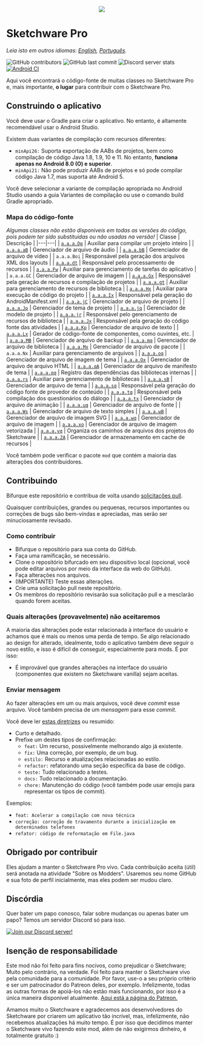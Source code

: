 <p align="center">
     <img src="assets/Sketchware-Pro.png" />
</p>

# Sketchware Pro
*Leia isto em outros idiomas: [English](README.md), [Português](README-PT.md).*

![GitHub contributors](https://img.shields.io/github/contributors/Sketchware-Pro/Sketchware-Pro) ![GitHub last commit](https://img.shields.io/github/last-commit/Sketchware-Pro/Sketchware-Pro) ![Discord server stats](https://img.shields.io/discord/790686719753846785)
[![Android CI](https://github.com/DereckySany/Sketchware-Pro-aapt1_aapt2_multilib/actions/workflows/android.yml/badge.svg)](https://github.com/DereckySany/Sketchware-Pro-aapt1_aapt2_multilib/actions/workflows/android.yml)

Aqui você encontrará o código-fonte de muitas classes no Sketchware Pro e, mais importante, **o
lugar** para contribuir com o Sketchware Pro.

## Construindo o aplicativo

Você deve usar o Gradle para criar o aplicativo. No entanto, é altamente recomendável usar o Android Studio.

Existem duas variantes de compilação com recursos diferentes:

  - `minApi26:` Suporta exportação de AABs de projetos, bem como compilação de código Java 1.8, 1.9, 10 e 11.
No entanto, **funciona apenas no Android 8.0 (O) e superior**.
  - `minApi21:` Não pode produzir AABs de projetos e só pode compilar código Java 1.7, mas suporta até Android 5.

Você deve selecionar a variante de compilação apropriada no Android Studio usando a guia Variantes de compilação
ou use o comando build Gradle apropriado.

### Mapa do código-fonte


*Algumas classes não estão disponiveis em todas as versões do código, pois podem ter sido substituidas ou não usadas na versão!*
| Classe | Descrição |
|---|---|
| [`a.a.a.Dp`](app/src/main/java/a/a/a/Dp.java) | Auxiliar para compilar um projeto inteiro |
| [`a.a.a.aB`](app/src/main/java/a/a/a/aB.java) | Gerenciador de arquivo de áudio |
| [`a.a.a.bB`](app/src/main/java/a/a/a/bB.java) | Gerenciador de arquivo de vídeo |
| `a.a.a.Boi` | Responsável pela geração dos arquivos XML dos layouts |
| [`a.a.a.dt`](app/src/main/java/a/a/a/dt.java) | Responsável pelo processamento de recursos |
| [`a.a.a.Fw`](app/src/main/java/a/a/a/Fw.java) | Auxiliar para gerenciamento de tarefas do aplicativo |
| `a.a.a.GC` | Gerenciador de arquivo de imagem |
| [`a.a.a.Gx`](app/src/main/java/a/a/a/Gx.java) | Responsável pela geração de recursos e compilação de projetos |
| [`a.a.a.gt`](app/src/main/java/a/a/a/gt.java) | Auxiliar para gerenciamento de recursos de biblioteca |
| [`a.a.a.Hx`](app/src/main/java/a/a/a/Hx.java) | Auxiliar para execução de código do projeto |
| [`a.a.a.Ix`](app/src/main/java/a/a/a/Ix.java) | Responsável pela geração do AndroidManifest.xml |
| [`a.a.a.jC`](app/src/main/java/a/a/a/jC.java) | Gerenciador de arquivo de projeto |
| [`a.a.a.Jp`](app/src/main/java/a/a/a/Jp.java) | Gerenciador de tema de projeto |
| [`a.a.a.jq`](app/src/main/java/a/a/a/jq.java) | Gerenciador de modelo de projeto |
| [`a.a.a.jr`](app/src/main/java/a/a/a/jr.java) | Responsável pelo gerenciamento de recursos de biblioteca |
| [`a.a.a.Jx`](app/src/main/java/a/a/a/Jx.java) | Responsável pela geração do código fonte das atividades |
| [`a.a.a.Kp`](app/src/main/java/a/a/a/Kp.java) | Gerenciador de arquivo de texto |
| [`a.a.a.Lx`](app/src/main/java/a/a/a/Lx.java) | Gerador de código-fonte de componentes, como ouvintes, etc. |
| [`a.a.a.MB`](app/src/main/java/a/a/a/MB.java) | Gerenciador de arquivo de backup |
| [`a.a.a.mq`](app/src/main/java/a/a/a/mq.java) | Gerenciador de arquivo de biblioteca |
| [`a.a.a.Mx`](app/src/main/java/a/a/a/Mx.java) | Gerenciador de arquivo de pacote |
| `a.a.a.Nx` | Auxiliar para gerenciamento de arquivos |
| [`a.a.a.oq`](app/src/main/java/a/a/a/oq.java) | Gerenciador de arquivo de imagem de tema |
| [`a.a.a.Ox`](app/src/main/java/a/a/a/Ox.java) | Gerenciador de arquivo de arquivo HTML |
| [`a.a.a.qA`](app/src/main/java/a/a/a/qA.java) | Gerenciador de arquivo de manifesto de tema |
| [`a.a.a.qq`](app/src/main/java/a/a/a/qq.java) | Registro das dependências das bibliotecas internas |
| [`a.a.a.rs`](app/src/main/java/a/a/a/rs.java) | Auxiliar para gerenciamento de bibliotecas |
| [`a.a.a.sB`](app/src/main/java/a/a/a/sB.java) | Gerenciador de arquivo de tema |
| [`a.a.a.sq`](app/src/main/java/a/a/a/sq.java) | Responsável pela geração do código fonte de provedor de conteúdo |
| [`a.a.a.tq`](app/src/main/java/a/a/a/tq.java) | Responsável pela compilação dos questionários do diálogo |
| [`a.a.a.tx`](app/src/main/java/a/a/a/tx.java) | Gerenciador de arquivo de animação |
| [`a.a.a.uq`](app/src/main/java/a/a/a/uq.java) | Gerenciador de arquivo de fonte |
| [`a.a.a.Ws`](app/src/main/java/a/a/a/Ws.java) | Gerenciador de arquivo de texto simples |
| [`a.a.a.wB`](app/src/main/java/a/a/a/wB.java) | Gerenciador de arquivo de imagem SVG |
| [`a.a.a.wq`](app/src/main/java/a/a/a/wq.java) | Gerenciador de arquivo de imagem |
| [`a.a.a.xo`](app/src/main/java/a/a/a/xo.java) | Gerenciador de arquivo de imagem vetorizada |
| [`a.a.a.yq`](app/src/main/java/a/a/a/yq.java) | Organiza os caminhos de arquivos dos projetos do Sketchware |
| [`a.a.a.ZA`](app/src/main/java/a/a/a/ZA.java) | Gerenciador de armazenamento em cache de recursos |

Você também pode verificar o pacote `mod` que contém a maioria das alterações dos contribuidores.

## Contribuindo

Bifurque este repositório e contribua de volta usando
[solicitações pull](https://github.com/Sketchware-Pro/Sketchware-Pro/pulls).

Quaisquer contribuições, grandes ou pequenas, recursos importantes ou correções de bugs são bem-vindas e apreciadas, mas serão
ser minuciosamente revisado.

### Como contribuir

- Bifurque o repositório para sua conta do GitHub.
- Faça uma ramificação, se necessário.
- Clone o repositório bifurcado em seu dispositivo local (opcional, você pode editar arquivos por meio da interface da web do GitHub).
- Faça alterações nos arquivos.
- (IMPORTANTE) Teste essas alterações.
- Crie uma solicitação pull neste repositório.
- Os membros do repositório revisarão sua solicitação pull e a mesclarão quando forem aceitas.

### Quais alterações (provavelmente) não aceitaremos

A maioria das alterações pode estar relacionada à interface do usuário e achamos que é mais ou menos uma perda de tempo. Se algo relacionado ao design for alterado,
idealmente, todo o aplicativo também deve seguir o novo estilo, e isso é difícil de conseguir, especialmente para mods. É por isso:

- É improvável que grandes alterações na interface do usuário (componentes que existem no Sketchware vanilla) sejam aceitas.

### Enviar mensagem

Ao fazer alterações em um ou mais arquivos, você deve *commit* esse arquivo. Você também precisa de um
*mensagem* para esse *commit*.

Você deve ler [estas diretrizes](https://www.freecodecamp.org/news/writing-good-commit-messages-a-practical-guide/) ou resumido:

- Curto e detalhado.
- Prefixe um destes tipos de confirmação:
    - `feat:` Um recurso, possivelmente melhorando algo já existente.
    - `fix:` Uma correção, por exemplo, de um bug.
    - `estilo:` Recurso e atualizações relacionadas ao estilo.
    - `refactor:` refatorando uma seção específica da base de código.
    - `teste:` Tudo relacionado a testes.
    - `docs:` Tudo relacionado a documentação.
    - `chore:` Manutenção do código (você também pode usar emojis para representar os tipos de commit).

Exemplos:
  - `feat: Acelerar a compilação com nova técnica`
  - `correção: correção de travamento durante a inicialização em determinados telefones`
  - `refator: código de reformatação em File.java`

## Obrigado por contribuir
Eles ajudam a manter o Sketchware Pro vivo. Cada contribuição aceita (útil) será anotada na atividade "Sobre os Modders". Usaremos seu nome GitHub e sua foto de perfil inicialmente, mas eles podem ser
mudou claro.

## Discórdia
Quer bater um papo conosco, falar sobre mudanças ou apenas bater um papo? Temos um servidor Discord só para isso.

[![Join our Discord server!](https://invidget.switchblade.xyz/kq39yhT4rX)](http://discord.gg/kq39yhT4rX)

## Isenção de responsabilidade
Este mod não foi feito para fins nocivos, como prejudicar o Sketchware; Muito pelo contrário, na verdade.
Foi feito para manter o Sketchware vivo pela comunidade para a comunidade. Por favor, use-o a seu próprio critério
e ser um patrocinador do Patreon deles, por exemplo. Infelizmente, todas as outras formas de apoiá-los não estão mais funcionando,
por isso é a única maneira disponível atualmente.
[Aqui está a página do Patreon.](https://www.patreon.com/sketchware)

Amamos muito o Sketchware e agradecemos aos desenvolvedores do Sketchware por criarem um aplicativo tão incrível, mas, infelizmente, não recebemos atualizações há muito tempo.
É por isso que decidimos manter o Sketchware vivo fazendo este mod, além de não exigirmos dinheiro, é totalmente gratuito :)
